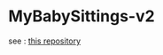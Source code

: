 # MyBabySittings-v2

see : [this repository](https://github.com/Elgrnd/babysitting-salaire-tracker)
